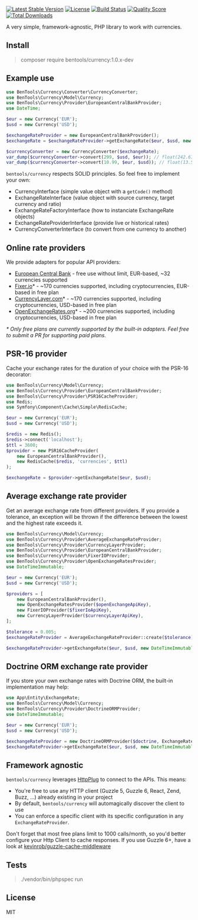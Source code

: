 [![Latest Stable Version](https://poser.pugx.org/bentools/currency/v/stable)](https://packagist.org/packages/bentools/currency)
[![License](https://poser.pugx.org/bentools/currency/license)](https://packagist.org/packages/bentools/currency)
[![Build Status](https://img.shields.io/travis/bpolaszek/currency/master.svg?style=flat-square)](https://travis-ci.org/bpolaszek/currency)
[![Quality Score](https://img.shields.io/scrutinizer/g/bpolaszek/currency.svg?style=flat-square)](https://scrutinizer-ci.com/g/bpolaszek/currency)
[![Total Downloads](https://poser.pugx.org/bentools/currency/downloads)](https://packagist.org/packages/bentools/currency)

A very simple, framework-agnostic, PHP library to work with currencies.

## Install

> composer require bentools/currency:1.0.x-dev

## Example use

```php
use BenTools\Currency\Converter\CurrencyConverter;
use BenTools\Currency\Model\Currency;
use BenTools\Currency\Provider\EuropeanCentralBankProvider;
use DateTime;

$eur = new Currency('EUR');
$usd = new Currency('USD');

$exchangeRateProvider = new EuropeanCentralBankProvider();
$exchangeRate = $exchangeRateProvider->getExchangeRate($eur, $usd, new DateTime('yesterday'));

$currencyConverter = new CurrencyConverter($exchangeRate);
var_dump($currencyConverter->convert(299, $usd, $eur)); // float(242.67510753997)
var_dump($currencyConverter->convert(10.99, $eur, $usd)); // float(13.540779)
```

`bentools/currency` respects SOLID principles. So feel free to implement your own:

- CurrencyInterface (simple value object with a `getCode()` method)
- ExchangeRateInterface (value object with source currency, target currency and ratio)
- ExchangeRateFactoryInterface (how to instanciate ExchangeRate objects)
- ExchangeRateProviderInterface (provide live or historical rates)
- CurrencyConverterInterface (to convert from one currency to another)

## Online rate providers

We provide adapters for popular API providers:

- [European Central Bank](https://www.ecb.europa.eu/stats/policy_and_exchange_rates/euro_reference_exchange_rates/html/index.en.html) - free use without limit, EUR-based, ~32 currencies supported
- [Fixer.io](https://fixer.io/)* - ~170 currencies supported, including cryptocurrencies, EUR-based in free plan
- [CurrencyLayer.com](https://fixer.io/)* - ~170 currencies supported, including cryptocurrencies, USD-based in free plan
- [OpenExchangeRates.org](https://fixer.io/)* - ~200 currencies supported, including cryptocurrencies, USD-based in free plan

_\* Only free plans are currently supported by the built-in adapters. Feel free to submit a PR for supporting paid plans._

## PSR-16 provider

Cache your exchange rates for the duration of your choice with the PSR-16 decorator:

```php
use BenTools\Currency\Model\Currency;
use BenTools\Currency\Provider\EuropeanCentralBankProvider;
use BenTools\Currency\Provider\PSR16CacheProvider;
use Redis;
use Symfony\Component\Cache\Simple\RedisCache;

$eur = new Currency('EUR');
$usd = new Currency('USD');

$redis = new Redis();
$redis->connect('localhost');
$ttl = 3600;
$provider = new PSR16CacheProvider(
    new EuropeanCentralBankProvider(), 
    new RedisCache($redis, 'currencies', $ttl)
);

$exchangeRate = $provider->getExchangeRate($eur, $usd);
```

## Average exchange rate provider

Get an average exchange rate from different providers. If you provide a tolerance, an exception will be thrown if the difference between the lowest and the highest rate exceeds it.

```php
use BenTools\Currency\Model\Currency;
use BenTools\Currency\Provider\AverageExchangeRateProvider;
use BenTools\Currency\Provider\CurrencyLayerProvider;
use BenTools\Currency\Provider\EuropeanCentralBankProvider;
use BenTools\Currency\Provider\FixerIOProvider;
use BenTools\Currency\Provider\OpenExchangeRatesProvider;
use DateTimeImmutable;

$eur = new Currency('EUR');
$usd = new Currency('USD');

$providers = [
    new EuropeanCentralBankProvider(),
    new OpenExchangeRatesProvider($openExchangeApiKey),
    new FixerIOProvider($fixerIoApiKey),
    new CurrencyLayerProvider($currencyLayerApiKey),
];

$tolerance = 0.005;
$exchangeRateProvider = AverageExchangeRateProvider::create($tolerance)->withProviders(...$providers);

$exchangeRateProvider->getExchangeRate($eur, $usd, new DateTimeImmutable('2018-03-29'))->getRatio();
```

## Doctrine ORM exchange rate provider

If you store your own exchange rates with Doctrine ORM, the built-in implementation may help:

```php
use App\Entity\ExchangeRate;
use BenTools\Currency\Model\Currency;
use BenTools\Currency\Provider\DoctrineORMProvider;
use DateTimeImmutable;

$eur = new Currency('EUR');
$usd = new Currency('USD');

$exchangeRateProvider = new DoctrineORMProvider($doctrine, ExchangeRate::class);
$exchangeRateProvider->getExchangeRate($eur, $usd, new DateTimeImmutable('2018-03-29'))->getRatio();
``` 

## Framework agnostic

`bentools/currency` leverages  [HttpPlug](http://docs.php-http.org/en/latest/) to connect to the APIs. This means:

- You're free to use any HTTP client (Guzzle 5, Guzzle 6, React, Zend, Buzz, ...) already existing in your project
- By default, `bentools/currency` will automagically discover the client to use
- You can enforce a specific client with its specific configuration in any `ExchangeRateProvider`.

Don't forget that most free plans limit to 1000 calls/month, so you'd better configure your Http Client to cache responses. If you use Guzzle 6+, have a look at [kevinrob/guzzle-cache-middleware](https://github.com/Kevinrob/guzzle-cache-middleware)

## Tests

> ./vendor/bin/phpspec run


## License

MIT